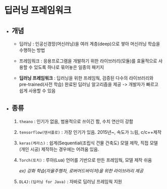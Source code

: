 # 딥러닝 프레임워크



* ## 개념
  * 딥러닝 :   인공신경망(머신러닝)을 여러 계층(deep)으로 쌓아 머신러닝 학습을 수행하는 방법
  * 프레임워크 : 응용프로그램을 개발하기 위한 라이브러리(모듈)를 효율적으로 사용할 수 있도록 하나로 묶어놓은 일종의 패키지

  * **딥러닝 프레임워크** : 딥러닝을 위한 프레임웍, 검증된 다수의 라이브러리와 pre-trained(사전 학습) 완료된 딥러닝 알고리즘을 제공 -> 개발자가 빠르고 쉽게 사용할 수 있음



* ## 종류

  1. `theano` : 인기가 없음, 범용적으로 쓰이긴 함, 수치 연산이 강함

  2. `tensorflow(텐서플로)` : 가장 인기가 있음. 2015년~, 속도가 느림, c/c++제작

  3. `keras(케라스)` : 쉽게(Sequential(조립식 건물 건축도) 모델 제작, 직접 모델(개인 시공) 제작하는 경우에는 어려움 있음.

  4. `Torch(토치)` : 루아(Lua) 언어를 기반으로 만든 프레임웍, 모델 제작 쉬움 

     *ex) 강화 학습(자율주행차, 로버어드바이저)을 위한 라이브러리 제공*

  5. `DL4J:(딥러닝 for Java)` : 자바로 딥러닝 프레임웍 지원